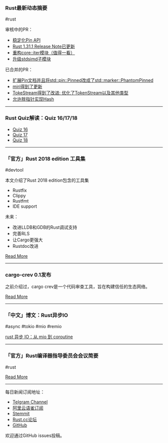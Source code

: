 ### Rust最新动态摘要

#rust 

审核中的PR：

- [稳定化Pin API](https://github.com/rust-lang/rust/pull/56939)
- [Rust 1.31.1 Release Note已更新](https://github.com/rust-lang/rust/pull/56931)
- [重构core::iter模块（值得一看）](https://github.com/rust-lang/rust/pull/56932)
- [升级stdsimd子模块](https://github.com/rust-lang/rust/pull/56926)

已合并的PR：

- [扩展Pin文档并且将std::pin::Pinned改成了std::marker::PhantomPinned](https://github.com/rust-lang/rust/pull/55992)
- [miri得到了更新](https://github.com/rust-lang/rust/pull/56305)
- [TokeStream得到了改进: 优化了TokenStream以及其他类型](https://github.com/rust-lang/rust/pull/56737)
- [允许胖指针实现Hash](https://github.com/rust-lang/rust/pull/56751)

---

### Rust Quiz解读：Quiz 16/17/18

- [Quiz 16](https://zhuanlan.zhihu.com/p/52607988)
- [Quiz 17](https://zhuanlan.zhihu.com/p/52608592)
- [Quiz 18](https://zhuanlan.zhihu.com/p/52609791)

---

### 「官方」Rust 2018 edition 工具集

#devtool

本文介绍了Rust 2018 edition包含的工具集

- Rustfix
- Clippy
- Rustfmt
- IDE support

未来：

- 改进LLDB和GDB的Rust调试支持
- 完善RLS
- 让Cargo更强大
- Rustdoc改进

[Read More](https://blog.rust-lang.org/2018/12/17/Rust-2018-dev-tools.html)

---

### cargo-crev 0.1发布

之前介绍过，cargo crev是一个代码审查工具，旨在构建信任的生态网络。

[Read More](https://www.reddit.com/r/rust/comments/a6xp61/cargocrev_01_is_available_on_cratesio/)

---

### 「中文」博文：Rust异步IO

#async #tokio #mio #remio

[rust 异步 IO：从 mio 到 coroutine](https://zhuanlan.zhihu.com/p/52538218)

---

### 「官方」Rust编译器指导委员会会议简要

#rust

[Read More](https://internals.rust-lang.org/t/compiler-steering-meeting/8588/31?u=nikomatsakis)


---

每日新闻订阅地址：

- [Telgram Channel](https://t.me/rust_daily_news )
- [阿里云语雀订阅](https://www.yuque.com/chaosbot/rustnews)
- [Stemmit](https://steemit.com/@blackanger)
- [Rust.cc论坛](https://rust.cc)
- [GitHub](https://github.com/RustStudy/rust_daily_news)

欢迎通过GitHub issues投稿。

